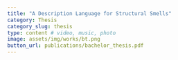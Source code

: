 ```yaml
---
title: "A Description Language for Structural Smells"
category: Thesis
category_slug: thesis
type: content # video, music, photo
image: assets/img/works/bt.png
button_url: publications/bachelor_thesis.pdf
---
```

